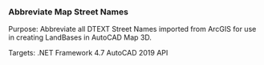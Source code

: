 ### Abbreviate Map Street Names

Purpose: Abbreviate all DTEXT Street Names imported from ArcGIS
for use in creating LandBases in AutoCAD Map 3D.

Targets:
     .NET Framework 4.7
     AutoCAD 2019 API